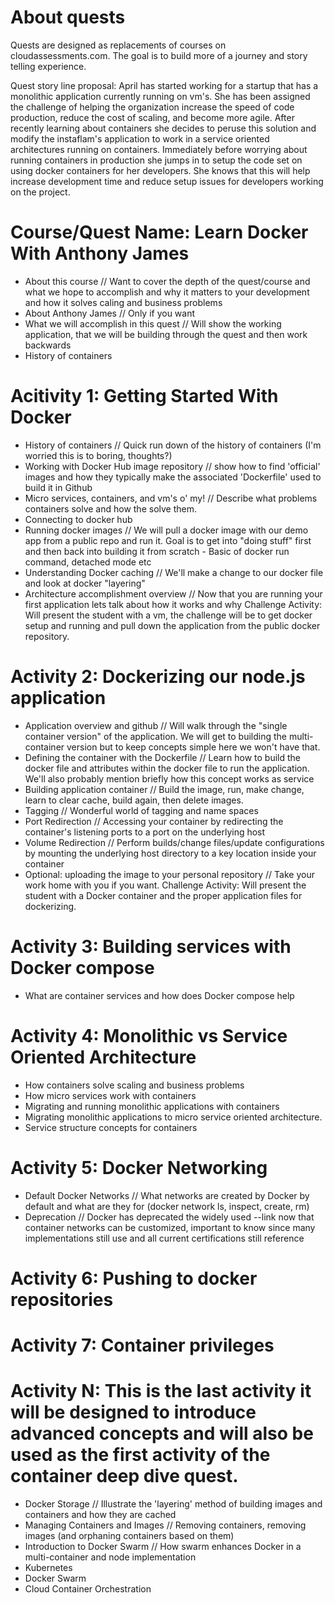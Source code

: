 
# About quests 
Quests are designed as replacements of courses on cloudassessments.com. The goal is to build more of a journey and story telling experience.

Quest story line proposal: April has started working for a startup that has a monolithic application currently running on vm's. She has been assigned the challenge of helping the organization increase the speed of code production, reduce the cost of scaling, and become more agile. After recently learning about containers she decides to peruse this solution and modify the instaflam's application to work in a service oriented architectures running on containers. Immediately before worrying about running containers in production she jumps in to setup the code set on using docker containers for her developers. She knows that this will help increase development time and reduce setup issues for developers working on the project.

# Course/Quest Name: Learn Docker With Anthony James
* About this course // Want to cover the depth of the quest/course and what we hope to accomplish and why it matters to your development and how it solves caling and business problems
* About Anthony James // Only if you want
* What we will accomplish in this quest // Will show the working application, that we will be building through the quest and then work backwards
* History of containers

# Acitivity 1: Getting Started With Docker
* History of containers // Quick run down of the history of containers (I'm worried this is to boring, thoughts?)
* Working with Docker Hub image repository // show how to find 'official' images and how they typically make the associated 'Dockerfile' used to build it in Github
* Micro services, containers, and vm's o' my! // Describe what problems containers solve and how the solve them.
* Connecting to docker hub
* Running docker images // We will pull a docker image with our demo app from a public repo and run it. Goal is to get into "doing stuff" first and then back into building it from scratch - Basic of docker run command, detached mode etc
* Understanding Docker caching // We'll make a change to our docker file and look at docker "layering"
* Architecture accomplishment overview // Now that you are running your first application lets talk about how it works and why
Challenge Activity: Will present the student with a vm, the challenge will be to get docker setup and running and pull down the application from the public docker repository.

# Activity 2: Dockerizing our node.js application
* Application overview and github // Will walk through the "single container version" of the  application. We will get to building the multi-container version but to keep concepts simple here we won't have that.
* Defining the container with the Dockerfile // Learn how to build the docker file and attributes within the docker file to run the application. We'll also probably mention briefly how this concept works as service
* Building application container // Build the image, run, make change, learn to clear cache, build again, then delete images.
* Tagging // Wonderful world of tagging and name spaces
* Port Redirection // Accessing your container by redirecting the container's listening ports to a port on the underlying host 
* Volume Redirection // Perform builds/change files/update configurations by mounting the underlying host directory to a key location inside your container
* Optional: uploading the image to your personal repository // Take your work home with you if you want. 
Challenge Activity: Will present the student with a Docker container and the proper application files for dockerizing. 

# Activity 3: Building services with Docker compose
* What are container services and how does Docker compose help

# Activity 4: Monolithic vs Service Oriented Architecture 
* How containers solve scaling and business problems
* How micro services work with containers
* Migrating and running monolithic applications with containers
* Migrating monolithic applications to micro service oriented architecture.
* Service structure concepts for containers

# Activity 5: Docker Networking
* Default Docker Networks // What networks are created by Docker by default and what are they for (docker network ls, inspect, create, rm)
* Deprecation // Docker has deprecated the widely used --link now that container networks can be customized, important to know since many implementations still use and all current certifications still reference

# Activity 6: Pushing to docker repositories 

# Activity 7: Container privileges

# Activity N: This is the last activity it will be designed to introduce advanced concepts and will also be used as the first activity of the container deep dive quest.
* Docker Storage // Illustrate the 'layering' method of building images and containers and how they are cached
* Managing Containers and Images // Removing containers, removing images (and orphaning containers based on them)
* Introduction to Docker Swarm // How swarm enhances Docker in a multi-container and node implementation
* Kubernetes 
* Docker Swarm
* Cloud Container Orchestration 